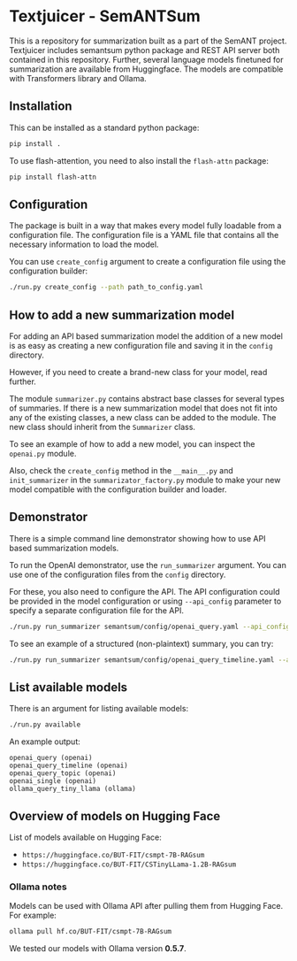 # Textjuicer - SemANTSum
This is a repository for summarization built as a part of the SemANT project. Textjuicer includes semantsum python package and REST API server both contained in this repository. Further, several language models finetuned for summarization are available from Huggingface. The models are compatible with Transformers library and Ollama.

## Installation
This can be installed as a standard python package:
    
```bash
pip install .
```

To use flash-attention, you need to also install the `flash-attn` package:

```bash
pip install flash-attn
```

## Configuration
The package is built in a way that makes every model fully loadable from a configuration file. The configuration file is a YAML file that contains all the necessary information to load the model.

You can use `create_config` argument to create a configuration file using the configuration builder:

```bash
./run.py create_config --path path_to_config.yaml
```

## How to add a new summarization model
For adding an API based summarization model the addition of a new model is as easy as creating a new configuration file and saving it in the `config` directory.

However, if you need to create a brand-new class for your model, read further.

The module `summarizer.py` contains abstract base classes for several types of summaries. If there is a new summarization model that does not fit into any of the existing classes, a new class can be added to the module. The new class should inherit from the `Summarizer` class.

To see an example of how to add a new model, you can inspect the `openai.py` module.

Also, check the `create_config` method in the `__main__.py` and `init_summarizer` in the `summarizator_factory.py` module to make your new model compatible with the configuration builder and loader.

## Demonstrator
There is a simple command line demonstrator showing how to use API based summarization models.

To run the OpenAI demonstrator, use the `run_summarizer` argument. You can use one of the configuration files from the `config` directory.

For these, you also need to configure the API. The API configuration could be provided in the model configuration or using `--api_config` parameter to specify a separate configuration file for the API.

```bash
./run.py run_summarizer semantsum/config/openai_query.yaml --api_config openai_api.yaml
```

To see an example of a structured (non-plaintext) summary, you can try:

```bash
./run.py run_summarizer semantsum/config/openai_query_timeline.yaml --api_config openai_api.yaml 
```


## List available models
There is an argument for listing available models:

```bash
./run.py available
``` 

An example output:
```
openai_query (openai)
openai_query_timeline (openai)
openai_query_topic (openai)
openai_single (openai)
ollama_query_tiny_llama (ollama)
```

## Overview of models on Hugging Face
List of models available on Hugging Face:

- `https://huggingface.co/BUT-FIT/csmpt-7B-RAGsum`
- `https://huggingface.co/BUT-FIT/CSTinyLLama-1.2B-RAGsum`

### Ollama notes
Models can be used with Ollama API after pulling them from Hugging Face. For example:

```bash
ollama pull hf.co/BUT-FIT/csmpt-7B-RAGsum
```

We tested our models with Ollama version **0.5.7**.